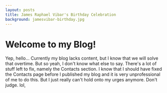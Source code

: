 ```yaml
---
layout: posts
title: James Raphael Vibar's Birthday Celebration
background: jamesvibar-birthday.jpg
---
```


# Welcome to my Blog!

Yep, hello... Currently my blog lacks content, but I know that we will solve that overtime. But so yeah, I don't know what else to say. There's a lot of stuff left to fix, namely the Contacts section. I know that I should have fixed the Contacts page before I published my blog and it is very unprofessional of me to do this. But I just really can't hold onto my urges anymore. Don't judge. lol,
